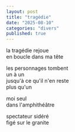```yaml
---
layout: post
title: "tragédie"
date: "2025-08-10"
categories: "divers"
published: true
---
```


la tragédie rejoue  
en boucle dans ma tête  

les personnages tombent  
un à un  
jusqu'à ce qu'il n'en reste  
plus qu'un   

moi seul  
dans l'amphithéâtre  

spectateur sidéré  
figé sur le granite  
